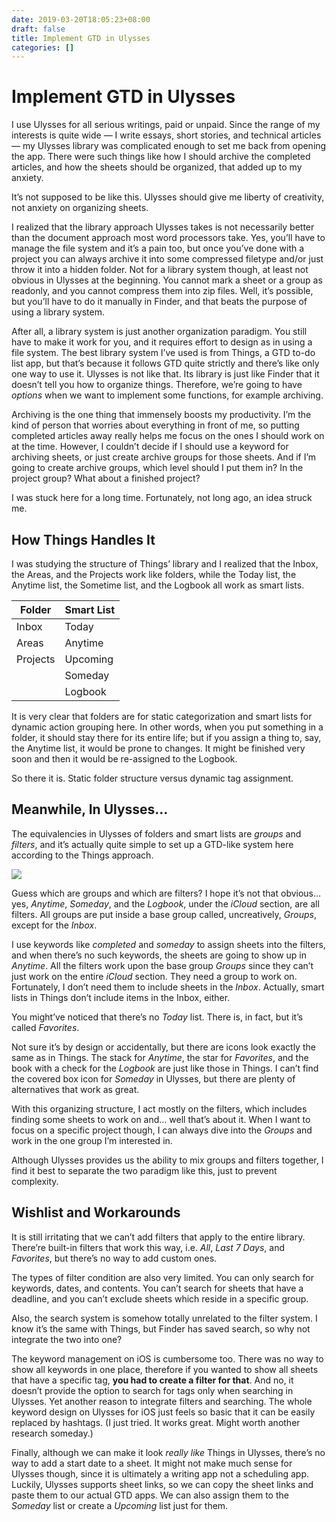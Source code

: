 ```yaml
---
date: 2019-03-20T18:05:23+08:00
draft: false
title: Implement GTD in Ulysses
categories: []
---
```


# Implement GTD in Ulysses

I use Ulysses for all serious writings, paid or unpaid. Since the range of my interests is quite wide — I write essays, short stories, and technical articles — my Ulysses library was complicated enough to set me back from opening the app. There were such things like how I should archive the completed articles, and how the sheets should be organized, that added up to my anxiety.

It’s not supposed to be like this. Ulysses should give me liberty of creativity, not anxiety on organizing sheets.

I realized that the library approach Ulysses takes is not necessarily better than the document approach most word processors take. Yes, you’ll have to manage the file system and it’s a pain too, but once you’ve done with a project you can always archive it into some compressed filetype and/or just throw it into a hidden folder. Not for a library system though, at least not obvious in Ulysses at the beginning. You cannot mark a sheet or a group as readonly, and you cannot compress them into zip files. Well, it’s possible, but you’ll have to do it manually in Finder, and that beats the purpose of using a library system.

After all, a library system is just another organization paradigm. You still have to make it work for you, and it requires effort to design as in using a file system. The best library system I’ve used is from Things, a GTD to-do list app, but that’s because it follows GTD quite strictly and there’s like only one way to use it. Ulysses is not like that. Its library is just like Finder that it doesn’t tell you how to organize things. Therefore, we’re going to have _options_ when we want to implement some functions, for example archiving. 

Archiving is the one thing that immensely boosts my productivity. I’m the kind of person that worries about everything in front of me, so putting completed articles away really helps me focus on the ones I should work on at the time. However, I couldn’t decide if I should use a keyword for archiving sheets, or just create archive groups for those sheets. And if I’m going to create archive groups, which level should I put them in? In the project group? What about a finished project?

I was stuck here for a long time. Fortunately, not long ago, an idea struck me.

## How Things Handles It

I was studying the structure of Things’ library and I realized that the Inbox, the Areas, and the Projects work like folders, while the Today list, the Anytime list, the Sometime list, and the Logbook all work as smart lists. 

| Folder   | Smart List |
|----------|------------|
| Inbox    | Today      |
| Areas    | Anytime    |
| Projects | Upcoming   |
|          | Someday    |
|          | Logbook    |

It is very clear that folders are for static categorization and smart lists for dynamic action grouping here. In other words, when you put something in a folder, it should stay there for its entire life; but if you assign a thing to, say, the Anytime list, it would be prone to changes. It might be finished very soon and then it would be re-assigned to the Logbook.

So there it is. Static folder structure versus dynamic tag assignment.

## Meanwhile, In Ulysses…

The equivalencies in Ulysses of folders and smart lists are _groups_ and _filters_, and it’s actually quite simple to set up a GTD-like system here according to the Things approach.

![](https://i.imgur.com/dLXEgIf_d.jpg)

Guess which are groups and which are filters? I hope it’s not that obvious… yes, _Anytime_, _Someday_, and the _Logbook_, under the _iCloud_ section, are all filters. All groups are put inside a base group called, uncreatively, _Groups_, except for the _Inbox_.

I use keywords like _completed_ and _someday_ to assign sheets into the filters, and when there’s no such keywords, the sheets are going to show up in _Anytime_. All the filters work upon the base group _Groups_ since they can’t just work on the entire _iCloud_ section. They need a group to work on. Fortunately, I don’t need them to include sheets in the _Inbox_. Actually, smart lists in Things don’t include items in the Inbox, either.

You might’ve noticed that there’s no _Today_ list. There is, in fact, but it’s called _Favorites_.

Not sure it’s by design or accidentally, but there are icons look exactly the same as in Things. The stack for _Anytime_, the star for _Favorites_, and the book with a check for the _Logbook_ are just like those in Things. I can’t find the covered box icon for _Someday_ in Ulysses, but there are plenty of alternatives that work as great.

With this organizing structure, I act mostly on the filters, which includes finding some sheets to work on and… well that’s about it. When I want to focus on a specific project though, I can always dive into the _Groups_ and work in the one group I’m interested in.

Although Ulysses provides us the ability to mix groups and filters together, I find it best to separate the two paradigm like this, just to prevent complexity.

## Wishlist and Workarounds

It is still irritating that we can’t add filters that apply to the entire library. There’re built-in filters that work this way, i.e. _All_, _Last 7 Days_, and _Favorites_, but there’s no way to add custom ones. 

The types of filter condition are also very limited. You can only search for keywords, dates, and contents. You can’t search for sheets that have a deadline, and you can’t exclude sheets which reside in a specific group. 

Also, the search system is somehow totally unrelated to the filter system. I know it’s the same with Things, but Finder has saved search, so why not integrate the two into one?

The keyword management on iOS is cumbersome too. There was no way to show all keywords in one place, therefore if you wanted to show all sheets that have a specific tag, **you had to create a filter for that**. And no, it doesn’t provide the option to search for tags only when searching in Ulysses. Yet another reason to integrate filters and searching. The whole keyword design on Ulysses for iOS just feels so basic that it can be easily replaced by hashtags. (I just tried. It works great. Might worth another research someday.)

Finally, although we can make it look _really like_ Things in Ulysses, there’s no way to add a start date to a sheet. It might not make much sense for Ulysses though, since it is ultimately a writing app not a scheduling app. Luckily, Ulysses supports sheet links, so we can copy the sheet links and paste them to our actual GTD apps. We can also assign them to the _Someday_ list or create a _Upcoming_ list just for them.

